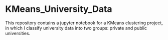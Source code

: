 # KMeans_University_Data
This repository contains a jupyter notebook for a KMeans clustering project, in which I classify university data into two groups: private and public universities.

